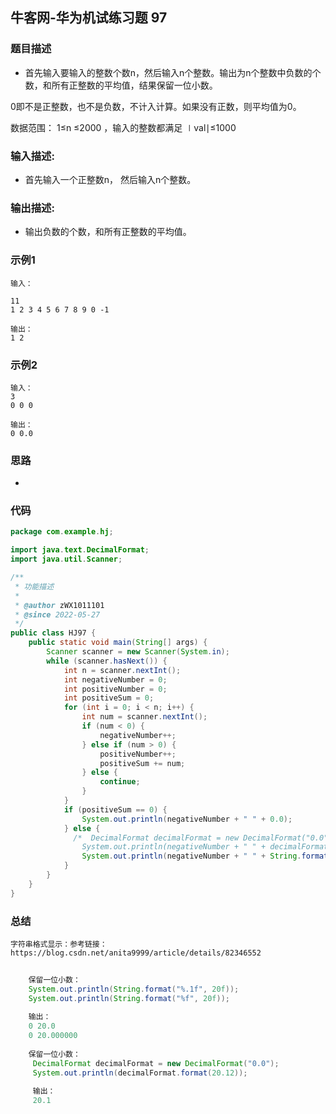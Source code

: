 ## 牛客网-华为机试练习题 97

### 题目描述

*   首先输入要输入的整数个数n，然后输入n个整数。输出为n个整数中负数的个数，和所有正整数的平均值，结果保留一位小数。

0即不是正整数，也不是负数，不计入计算。如果没有正数，则平均值为0。

数据范围： 1≤n ≤2000  ，输入的整数都满足 ∣val∣≤1000 


### 输入描述:

+   首先输入一个正整数n，
    然后输入n个整数。

### 输出描述:

*  输出负数的个数，和所有正整数的平均值。

### 示例1

```
输入：

11 
1 2 3 4 5 6 7 8 9 0 -1

输出：
1 2
```
### 示例2

```
输入：
3
0 0 0

输出：
0 0.0
```
### 思路
*   
### 代码

```Java
package com.example.hj;

import java.text.DecimalFormat;
import java.util.Scanner;

/**
 * 功能描述
 *
 * @author zWX1011101
 * @since 2022-05-27
 */
public class HJ97 {
    public static void main(String[] args) {
        Scanner scanner = new Scanner(System.in);
        while (scanner.hasNext()) {
            int n = scanner.nextInt();
            int negativeNumber = 0;
            int positiveNumber = 0;
            int positiveSum = 0;
            for (int i = 0; i < n; i++) {
                int num = scanner.nextInt();
                if (num < 0) {
                    negativeNumber++;
                } else if (num > 0) {
                    positiveNumber++;
                    positiveSum += num;
                } else {
                    continue;
                }
            }
            if (positiveSum == 0) {
                System.out.println(negativeNumber + " " + 0.0);
            } else {
              /*  DecimalFormat decimalFormat = new DecimalFormat("0.0");
                System.out.println(negativeNumber + " " + decimalFormat.format((float) positiveSum / positiveNumber));*/
                System.out.println(negativeNumber + " " + String.format("%.1f", (float) positiveSum / positiveNumber));
            }
        }
    }
}


```
### 总结
    字符串格式显示：参考链接：https://blog.csdn.net/anita9999/article/details/82346552
```Java  
    
    保留一位小数：
    System.out.println(String.format("%.1f", 20f));
    System.out.println(String.format("%f", 20f));
    
    输出：
    0 20.0
    0 20.000000
    
    保留一位小数：
     DecimalFormat decimalFormat = new DecimalFormat("0.0");
     System.out.println(decimalFormat.format(20.12));
     
     输出：
     20.1
```
  
